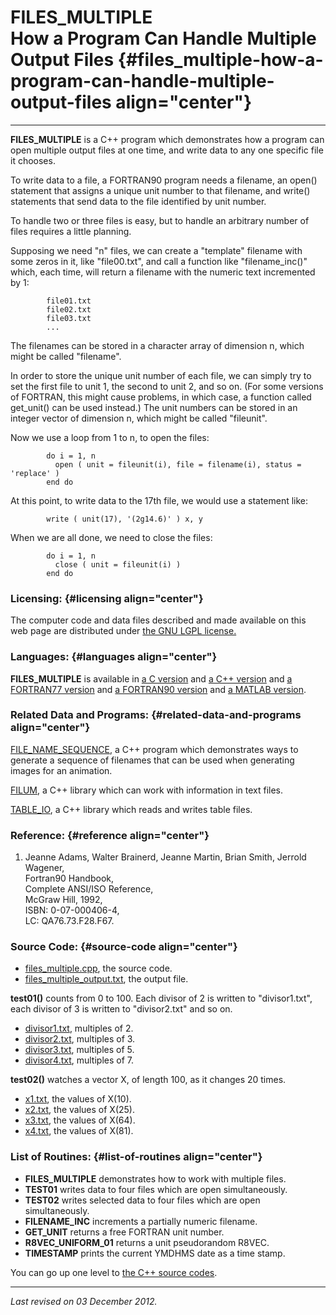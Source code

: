 FILES\_MULTIPLE\
How a Program Can Handle Multiple Output Files {#files_multiple-how-a-program-can-handle-multiple-output-files align="center"}
==============================================

------------------------------------------------------------------------

**FILES\_MULTIPLE** is a C++ program which demonstrates how a program
can open multiple output files at one time, and write data to any one
specific file it chooses.

To write data to a file, a FORTRAN90 program needs a filename, an open()
statement that assigns a unique unit number to that filename, and
write() statements that send data to the file identified by unit number.

To handle two or three files is easy, but to handle an arbitrary number
of files requires a little planning.

Supposing we need "n" files, we can create a "template" filename with
some zeros in it, like "file00.txt", and call a function like
"filename\_inc()" which, each time, will return a filename with the
numeric text incremented by 1:

            file01.txt
            file02.txt
            file03.txt
            ...
          

The filenames can be stored in a character array of dimension n, which
might be called "filename".

In order to store the unique unit number of each file, we can simply try
to set the first file to unit 1, the second to unit 2, and so on. (For
some versions of FORTRAN, this might cause problems, in which case, a
function called get\_unit() can be used instead.) The unit numbers can
be stored in an integer vector of dimension n, which might be called
"fileunit".

Now we use a loop from 1 to n, to open the files:

            do i = 1, n
              open ( unit = fileunit(i), file = filename(i), status = 'replace' )
            end do
          

At this point, to write data to the 17th file, we would use a statement
like:

            write ( unit(17), '(2g14.6)' ) x, y
          

When we are all done, we need to close the files:

            do i = 1, n
              close ( unit = fileunit(i) )
            end do
          

### Licensing: {#licensing align="center"}

The computer code and data files described and made available on this
web page are distributed under [the GNU LGPL
license.](../../txt/gnu_lgpl.txt)

### Languages: {#languages align="center"}

**FILES\_MULTIPLE** is available in [a C
version](../../c_src/files_multiple/files_multiple.md) and [a C++
version](../../master/files_multiple/files_multiple.md) and [a
FORTRAN77 version](../../f77_src/files_multiple/files_multiple.md) and
[a FORTRAN90 version](../../f_src/files_multiple/files_multiple.md)
and [a MATLAB version](../../m_src/files_multiple/files_multiple.md).

### Related Data and Programs: {#related-data-and-programs align="center"}

[FILE\_NAME\_SEQUENCE](../../master/file_name_sequence/file_name_sequence.md),
a C++ program which demonstrates ways to generate a sequence of
filenames that can be used when generating images for an animation.

[FILUM](../../master/filum/filum.md), a C++ library which can work
with information in text files.

[TABLE\_IO](../../master/table_io/table_io.md), a C++ library which
reads and writes table files.

### Reference: {#reference align="center"}

1.  Jeanne Adams, Walter Brainerd, Jeanne Martin, Brian Smith, Jerrold
    Wagener,\
    Fortran90 Handbook,\
    Complete ANSI/ISO Reference,\
    McGraw Hill, 1992,\
    ISBN: 0-07-000406-4,\
    LC: QA76.73.F28.F67.

### Source Code: {#source-code align="center"}

-   [files\_multiple.cpp](files_multiple.cpp), the source code.
-   [files\_multiple\_output.txt](files_multiple_output.txt), the output
    file.

**test01()** counts from 0 to 100. Each divisor of 2 is written to
"divisor1.txt", each divisor of 3 is written to "divisor2.txt" and so
on.

-   [divisor1.txt](divisor1.txt), multiples of 2.
-   [divisor2.txt](divisor2.txt), multiples of 3.
-   [divisor3.txt](divisor3.txt), multiples of 5.
-   [divisor4.txt](divisor4.txt), multiples of 7.

**test02()** watches a vector X, of length 100, as it changes 20 times.

-   [x1.txt](x1.txt), the values of X(10).
-   [x2.txt](x2.txt), the values of X(25).
-   [x3.txt](x3.txt), the values of X(64).
-   [x4.txt](x4.txt), the values of X(81).

### List of Routines: {#list-of-routines align="center"}

-   **FILES\_MULTIPLE** demonstrates how to work with multiple files.
-   **TEST01** writes data to four files which are open simultaneously.
-   **TEST02** writes selected data to four files which are open
    simultaneously.
-   **FILENAME\_INC** increments a partially numeric filename.
-   **GET\_UNIT** returns a free FORTRAN unit number.
-   **R8VEC\_UNIFORM\_01** returns a unit pseudorandom R8VEC.
-   **TIMESTAMP** prints the current YMDHMS date as a time stamp.

You can go up one level to [the C++ source codes](../cpp_src.md).

------------------------------------------------------------------------

*Last revised on 03 December 2012.*
